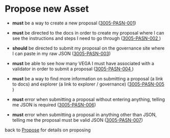 # Propose new Asset 

- **must** be a way to create a new proposal 
(<a name="3005-PASN-001" href="#3005-PASN-001">3005-PASN-001</a>)

- **must** be directed to the docs in order to create my proposal where I can see the instructions and steps I need to go through
(<a name="3005-PASN-002" href="#3005-PASN-002">3005-PASN-002 </a>)

- **should** be directed to submit my proposal on the governance site where I can paste in my raw JSON
(<a name="3005-PASN-003" href="#3005-PASN-003">3005-PASN-003</a>)

- **must** be able to see how many VEGA I must have associated with a validator in order to submit a proposal
(<a name="3005-PASN-004" href="#3005-PASN-004">3005-PASN-004 </a>)

- **must** be a way to find more information on submitting a proposal (a link to docs) and explorer (a link to explorer / governance)
(<a name="3005-PASN-005" href="#3005-PASN-005">3005-PASN-005 </a>)

- **must** error when submitting a proposal without entering anything, telling me JSON is required
(<a name="3005-PASN-006" href="#3005-PASN-006">3005-PASN-006</a>)

- **must** error when submitting a proposal in anything other than JSON, telling me the proposal must be valid JSON
(<a name="3005-PASN-007" href="#3005-PASN-007">3005-PASN-007</a>)

back to [Propose](./3002-PROP-propose.md) for details on proposing
 